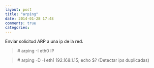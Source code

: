 ```yaml
---
layout: post
title: "arping"
date: 2014-01-28 17:48
comments: true
categories: 
---
```

Enviar solicitud ARP a una ip de la red.

>\# arping -I eth0 IP

>\# arping -D -I eth1 192.168.1.15; echo $? (Detectar ips duplicadas)

